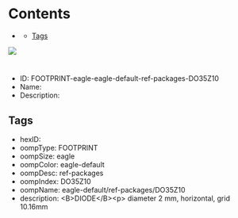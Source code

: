 



Contents
========

* [](#)
	* [Tags](#tags)
  
![][im]
# 

- ID: FOOTPRINT-eagle-eagle-default-ref-packages-DO35Z10
- Name: 
- Description: 

## Tags

- hexID: 
- oompType: FOOTPRINT
- oompSize: eagle
- oompColor: eagle-default
- oompDesc: ref-packages
- oompIndex: DO35Z10
- oompName: eagle-default/ref-packages/DO35Z10
- description: &lt;B&gt;DIODE&lt;/B&gt;&lt;p&gt;&#xD;
diameter 2 mm, horizontal, grid 10.16mm



[im]: image.png
